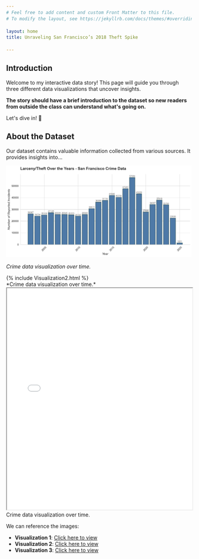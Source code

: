 ```yaml
---
# Feel free to add content and custom Front Matter to this file.
# To modify the layout, see https://jekyllrb.com/docs/themes/#overriding-theme-defaults

layout: home
title: Unraveling San Francisco’s 2018 Theft Spike

---
```


## Introduction  
Welcome to my interactive data story! This page will guide you through three different data visualizations that uncover insights.

**The story should have a brief introduction to the dataset so new readers from outside the class can understand what's going on.**

Let's dive in! 🚀

## About the Dataset
Our dataset contains valuable information collected from various sources. It provides insights into...


<div id="vis1">
  <img src="/assets/images/Visualization1.png" alt="Crime Data Visualization" />
  <p><em>Crime data visualization over time.</em></p>
</div>


<div id="vis2">
  {% include Visualization2.html %}
</div>
*Crime data visualization over time.*


<div id="vis3">
  <iframe src="{{ '/assets/maps/Visualization3.html' | relative_url }}" width="100%" height="600px"></iframe>
  Crime data visualization over time.
</div>


We can reference the images: 
* **Visualization 1**: [Click here to view](#vis1)
* **Visualization 2**: [Click here to view](#vis1)
* **Visualization 3**: [Click here to view](#vis1)